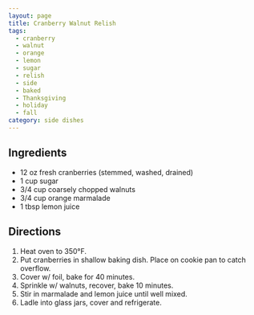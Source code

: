 ```yaml
---
layout: page
title: Cranberry Walnut Relish
tags:
  - cranberry
  - walnut
  - orange
  - lemon
  - sugar
  - relish
  - side
  - baked
  - Thanksgiving
  - holiday
  - fall
category: side dishes
---
```


## Ingredients
* 12 oz fresh cranberries (stemmed, washed, drained)
* 1 cup sugar
* 3/4 cup coarsely chopped walnuts
* 3/4 cup orange marmalade
* 1 tbsp lemon juice

## Directions
1. Heat oven to 350°F.
2. Put cranberries in shallow baking dish. Place on cookie pan to catch overflow.
3. Cover w/ foil, bake for 40 minutes.
4. Sprinkle w/ walnuts, recover, bake 10 minutes.
5. Stir in marmalade and lemon juice until well mixed.
6. Ladle into glass jars, cover and refrigerate.
